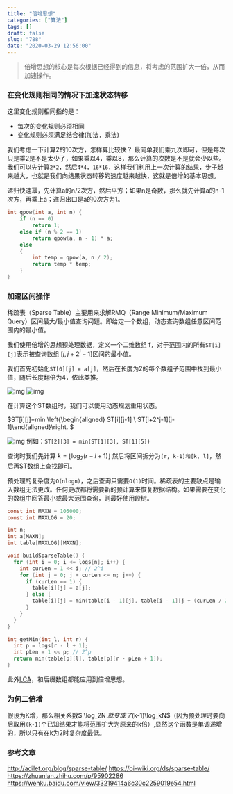 ```yaml
---
title: "倍增思想"
categories: ["算法"]
tags: []
draft: false
slug: "788"
date: "2020-03-29 12:56:00"
---
```


> 倍增思想的核心是每次根据已经得到的信息，将考虑的范围扩大一倍，从而加速操作。

### 在变化规则相同的情况下加速状态转移

这里变化规则相同指的是：
- 每次的变化规则必须相同
- 变化规则必须满足结合律(加法，乘法)

我们考虑一下计算2的10次方，怎样算比较快？
最简单我们乘九次即可，但是每次只是乘2是不是太少了，如果乘以4，乘以8，那么计算的次数是不是就会少以些。我们可以先计算`2*2`，然后`4*4`，`16*16`，这样我们利用上一次计算的结果，步子越来越大，也就是我们向结果状态转移的速度越来越快，这就是倍增的基本思想。

递归快速幂，先计算a的n/2次方，然后平方；如果n是奇数，那么就先计算a的n-1次方，再乘上a；递归出口是a的0次方为1。

```c
int qpow(int a, int n) {
    if (n == 0)
        return 1;
    else if (n % 2 == 1)
        return qpow(a, n - 1) * a;
    else
    {
        int temp = qpow(a, n / 2);
        return temp * temp;
    }
}
```
 

### 加速区间操作

稀疏表（Sparse Table）主要用来求解RMQ（Range Minimum/Maximum Query）区间最大/最小值查询问题。即给定一个数组，动态查询数组任意区间范围内的最小值。

我们使用倍增的思想预处理数据，定义一个二维数组 f，对于范围内的所有`ST[i][j]`表示被查询数组 
$[j, j+2^i - 1]$区间的最小值。

我们首先初始化`ST[0][j] = a[j]`，然后在长度为2的每个数组子范围中找到最小值，随后长度翻倍为4，依此类推。

![img](http://adilet.org/images/blog/sparse-table/mins2.svg)
![img](http://adilet.org/images/blog/sparse-table/mins4.svg)

在计算这个ST数组时，我们可以使用动态规划重用状态。



$ST[i][j]=min \left\{\begin{aligned} ST[i][j-1] \\ ST[i+2^j-1][j-1]\end{aligned}\right. $

![img](http://adilet.org/images/blog/sparse-table/table2.svg)
例如：`ST[2][3] = min(ST[1][3], ST[1][5])`

查询时我们先计算 $k = \left \lfloor\log_2 (r-l+1) \right \rfloor$ 然后将区间拆分为`[r, k-1]和[k, l]`，然后再ST数组上查找即可。

预处理的复杂度为`O(nlogn)`，之后查询只需要`O(1)`时间。稀疏表的主要缺点是输入数组无法更改。任何更改都将需要新的预计算来恢复数据结构。如果需要在变化的数组中回答最小或最大范围查询，则最好使用段树。

```c
const int MAXN = 105000;
const int MAXLOG = 20;

int n;
int a[MAXN];
int table[MAXLOG][MAXN];

void buildSparseTable() {
  for (int i = 0; i <= logs[n]; i++) {
    int curLen = 1 << i; // 2^i
    for (int j = 0; j + curLen <= n; j++) {
      if (curLen == 1) {
        table[i][j] = a[j];
      } else {
        table[i][j] = min(table[i - 1][j], table[i - 1][j + (curLen / 2)]);
      }
    }
  }
}

int getMin(int l, int r) {
  int p = logs[r - l + 1];
  int pLen = 1 << p; // 2^p
  return min(table[p][l], table[p][r - pLen + 1]);
}
```

此外[LCA](https://www.bilibili.com/video/av88792056/)，和后缀数组都能应用到倍增思想。

### 为何二倍增
假设为K增，那么相关系数$ \log_2N $就变成了$(k-1)\log_kN$（因为预处理时要向后取用`(k-1)`个已知结果才能将范围扩大为原来的k倍）,显然这个函数是单调递增的，所以只有在k为2时复杂度最低。

### 参考文章

http://adilet.org/blog/sparse-table/
https://oi-wiki.org/ds/sparse-table/
https://zhuanlan.zhihu.com/p/95902286
https://wenku.baidu.com/view/33219414a6c30c2259019e54.html
